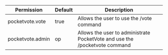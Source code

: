 | Permission                      | Default          | Description                                                                                                                                                                                                                                                                                                                                   |
|---------------------------------|------------------|-----------------------------------------------------------------------------------------------------------------------------------------------------------------------------------------------------------------------------------------------------------------------------------------------------------------------------------------------|
| pocketvote.vote                 | true             | Allows the user to use the /vote command                                                                                                                                                                                                                                                                                   |
| pocketvote.admin                | op               | Allows the user to administrate PocketVote and use the /pocketvote command                                                                                                                                                                                                                                                                                                      |
